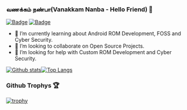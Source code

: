 ###  வணக்கம் நண்பா(Vanakkam Nanba - Hello Friend)  👋


[![Badge](https://img.shields.io/badge/Email-no.1opensourcelover%40protonmail.com-informational?link)](mailto:no.1opensourcelover@protonmail.com) [![Badge](https://img.shields.io/badge/Telegram-%40fosslover-9cf)](https://t.me/fosslover)


- 🌱 I’m currently learning about Android ROM Development, FOSS and Cyber Security.
- 👯 I’m looking to collaborate on Open Source Projects.
- 🤔 I’m looking for help with Custom ROM Development and Cyber Security.



[![Github stats](https://github-readme-stats.vercel.app/api?username=akrylicpaint&show_icons=true&include_all_commits=true&count_private=true&theme=vue-dark)](https://github.com/akrylicpaint/github-readme-stats)[![Top Langs](https://github-readme-stats.vercel.app/api/top-langs/?username=akrylicpaint&layout=compact&include_all_commits=true&count_private=true&theme=vue-dark)](https://github.com/no1opensourcelover/github-readme-stats)

<!--
**akrylicpaint/akrylicpaint** is a ✨ _special_ ✨ repository because its `README.md` (this file) appears on your GitHub profile.

Here are some ideas to get you started:

- 🔭 I’m currently working on ...
- 🌱 I’m currently learning ...
- 👯 I’m looking to collaborate on ...
- 🤔 I’m looking for help with ...
- 💬 Ask me about ...
- 📫 How to reach me: ...
- 😄 Pronouns: ...
- ⚡ Fun fact: ...
-->

### Github Trophys 🏆 
[![trophy](https://github-profile-trophy.vercel.app/?username=akrylicpaint&theme=juicyfresh)](https://github.com/ryo-ma/github-profile-trophy&no-bg=true&no-frame=true&column=3&margin-w=15&margin-h=15&no-frame=true)
